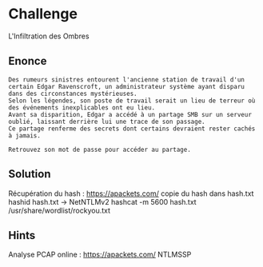 # Challenge
L'Infiltration des Ombres

## Enonce
    Des rumeurs sinistres entourent l'ancienne station de travail d'un certain Edgar Ravenscroft, un administrateur système ayant disparu dans des circonstances mystérieuses.
    Selon les légendes, son poste de travail serait un lieu de terreur où des événements inexplicables ont eu lieu.
    Avant sa disparition, Edgar a accédé à un partage SMB sur un serveur oublié, laissant derrière lui une trace de son passage.
    Ce partage renferme des secrets dont certains devraient rester cachés à jamais.

    Retrouvez son mot de passe pour accéder au partage.

## Solution

Récupération du hash : https://apackets.com/
copie du hash dans hash.txt
hashid hash.txt -> NetNTLMv2
hashcat -m 5600 hash.txt /usr/share/wordlist/rockyou.txt

## Hints
Analyse PCAP online : https://apackets.com/
NTLMSSP